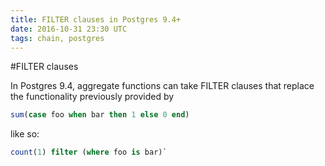 ```yaml
---
title: FILTER clauses in Postgres 9.4+
date: 2016-10-31 23:30 UTC
tags: chain, postgres
---
```


#FILTER clauses

In Postgres 9.4, aggregate functions can take FILTER clauses that replace the functionality previously provided by 

```sql
sum(case foo when bar then 1 else 0 end)
```

like so:

```sql
count(1) filter (where foo is bar)`
```

